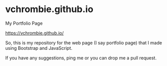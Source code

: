 # vchrombie.github.io

My Portfolio Page

https://vchrombie.github.io/

So, this is my repository for the web page (I say portfolio page) that I made using Bootstrap and JavaScript.

If you have any suggestions, ping me or you can drop me a pull request.
